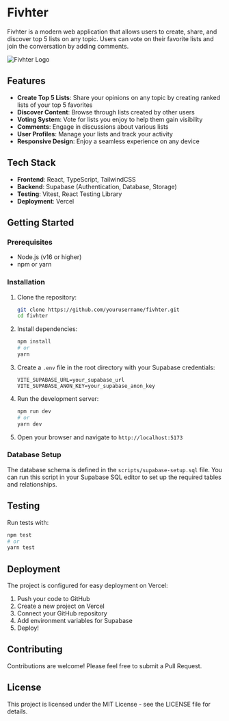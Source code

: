 # Fivhter

Fivhter is a modern web application that allows users to create, share, and discover top 5 lists on any topic. Users can vote on their favorite lists and join the conversation by adding comments.

![Fivhter Logo](./public/icons/fivhter-logo.png)

## Features

- **Create Top 5 Lists**: Share your opinions on any topic by creating ranked lists of your top 5 favorites
- **Discover Content**: Browse through lists created by other users
- **Voting System**: Vote for lists you enjoy to help them gain visibility
- **Comments**: Engage in discussions about various lists
- **User Profiles**: Manage your lists and track your activity
- **Responsive Design**: Enjoy a seamless experience on any device

## Tech Stack

- **Frontend**: React, TypeScript, TailwindCSS
- **Backend**: Supabase (Authentication, Database, Storage)
- **Testing**: Vitest, React Testing Library
- **Deployment**: Vercel

## Getting Started

### Prerequisites

- Node.js (v16 or higher)
- npm or yarn

### Installation

1. Clone the repository:
   ```bash
   git clone https://github.com/yourusername/fivhter.git
   cd fivhter
   ```

2. Install dependencies:
   ```bash
   npm install
   # or
   yarn
   ```

3. Create a `.env` file in the root directory with your Supabase credentials:
   ```
   VITE_SUPABASE_URL=your_supabase_url
   VITE_SUPABASE_ANON_KEY=your_supabase_anon_key
   ```

4. Run the development server:
   ```bash
   npm run dev
   # or
   yarn dev
   ```

5. Open your browser and navigate to `http://localhost:5173`

### Database Setup

The database schema is defined in the `scripts/supabase-setup.sql` file. You can run this script in your Supabase SQL editor to set up the required tables and relationships.

## Testing

Run tests with:

```bash
npm test
# or
yarn test
```

## Deployment

The project is configured for easy deployment on Vercel:

1. Push your code to GitHub
2. Create a new project on Vercel
3. Connect your GitHub repository
4. Add environment variables for Supabase
5. Deploy!

## Contributing

Contributions are welcome! Please feel free to submit a Pull Request.

## License

This project is licensed under the MIT License - see the LICENSE file for details.
